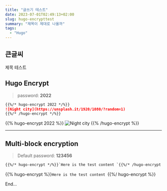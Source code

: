 ```yaml
---
title: "글쓰기 테스트"
date: 2023-07-01T02:49:13+02:00
slug: hugo-encrypttest
summary: "제목이 제대로 나올까"
tags:
  - "Hugo"
---
```


## 큰글씨

제목 테스트

## Hugo Encrypt

> password: **2022**

````markdown
{{%/* hugo-encrypt 2022 */%}}
![Night city](https://unsplash.it/1920/1080/?random=1)
{{%/* /hugo-encrypt */%}}
````

{{% hugo-encrypt 2022 %}}
![Night city](https://unsplash.it/1920/1080/?random=1)
{{% /hugo-encrypt %}}

***

## Multi-block encryption

> Default password: **123456**

```markdown
{{%/* hugo-encrypt */%}}`Here is the test content `{{%/* /hugo-encrypt */%}}
```

{{% hugo-encrypt %}}`Here is the test content `{{%/ hugo-encrypt %}}

End...
